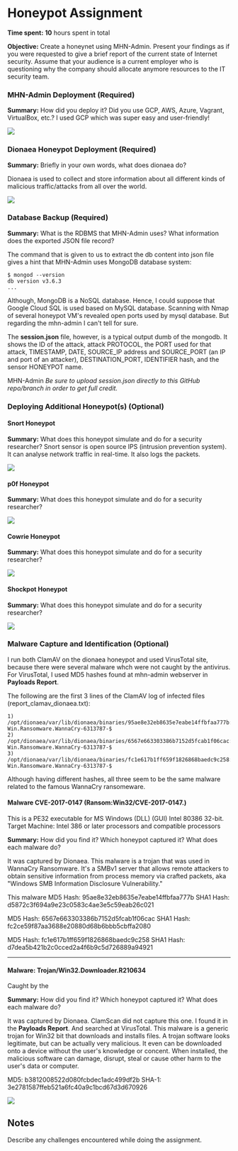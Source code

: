 # Honeypot Assignment

**Time spent:** **10** hours spent in total

**Objective:** Create a honeynet using MHN-Admin. Present your findings as if you were requested to give a brief report of the current state of Internet security. Assume that your audience is a current employer who is questioning why the company should allocate anymore resources to the IT security team.

### MHN-Admin Deployment (Required)

**Summary:** How did you deploy it? Did you use GCP, AWS, Azure, Vagrant, VirtualBox, etc.?
I used GCP which was super easy and user-friendly! 

<img src="mhn-admin.gif">

### Dionaea Honeypot Deployment (Required)

**Summary:** Briefly in your own words, what does dionaea do?

Dionaea is used to collect and store information about all different kinds of malicious traffic/attacks from all over the world.

<img src="dionaea-honeypot.gif">

### Database Backup (Required) 

**Summary:** What is the RDBMS that MHN-Admin uses? What information does the exported JSON file record?
  
 The command that is given to us to extract the db content into json file gives a hint that MHN-Admin uses MongoDB database system:
       
    $ mongod --version
    db version v3.6.3
    ...
    
Although, MongoDB is a NoSQL database. Hence, I could suppose that Google Cloud SQL is used based on MySQL database. Scanning with Nmap of several honeypot VM's revealed open ports used by mysql database. But regarding the mhn-admin I can't tell for sure.
  
The __session.json__ file, however, is a typical output dumb of the mongodb. It shows the ID of the attack, attack PROTOCOL, the PORT used for that attack, TIMESTAMP, DATE, SOURCE_IP address and SOURCE_PORT (an IP and port of an attacker), DESTINATION_PORT, IDENTIFIER hash, and the sensor HONEYPOT name.
    
MHN-Admin
*Be sure to upload session.json directly to this GitHub repo/branch in order to get full credit.*


### Deploying Additional Honeypot(s) (Optional)


#### Snort Honeypot

**Summary:** What does this honeypot simulate and do for a security researcher?
Snort sensor is open source IPS (intrusion prevention system). It can analyse network traffic in real-time. It also logs the packets.

<img src="snort-honeypot.gif">

#### p0f Honeypot

**Summary:** What does this honeypot simulate and do for a security researcher?

<img src="p0f-honeypot.gif">

#### Cowrie Honeypot

**Summary:** What does this honeypot simulate and do for a security researcher?

<img src="cowrie-honeypot.gif">


#### Shockpot Honeypot

**Summary:** What does this honeypot simulate and do for a security researcher?

<img src="shockpot-honeypot.gif">


### Malware Capture and Identification (Optional)

I run both ClamAV on the dionaea honeypot and used VirusTotal site, because there were several malware whch were not caught by the antivirus. For VirusTotal, I used MD5 hashes found at mhn-admin webserver in 
__Payloads Report__.

The following are the first 3 lines of the ClamAV log of infected files (report_clamav_dionaea.txt):

    1) /opt/dionaea/var/lib/dionaea/binaries/95ae8e32eb8635e7eabe14ffbfaa777b: Win.Ransomware.WannaCry-6313787-$
    2) /opt/dionaea/var/lib/dionaea/binaries/6567e663303386b7152d5fcab1f06cac: Win.Ransomware.WannaCry-6313787-$
    3) /opt/dionaea/var/lib/dionaea/binaries/fc1e617b1ff659f1826868baedc9c258: Win.Ransomware.WannaCry-6313787-$

Although having different hashes, all three seem to be the same malware related to the famous WannaCry ransomeware.

#### Malware  CVE-2017-0147 (Ransom:Win32/CVE-2017-0147.)

This is a PE32 executable for MS Windows (DLL) (GUI) Intel 80386 32-bit.
Target Machine: Intel 386 or later processors and compatible processors 

**Summary:** How did you find it? Which honeypot captured it? What does each malware do?

It was captured by Dionaea. This malware is a trojan that was used in WannaCry Ransomware. It's a SMBv1 server that allows remote attackers to obtain sensitive information from process memory via crafted packets, aka "Windows SMB Information Disclosure Vulnerability." 

This malware 
MD5 Hash:   95ae8e32eb8635e7eabe14ffbfaa777b
SHA1 Hash:  d5872c3f694a9e23c0583c4ae3e5c59eab26c021 

MD5 Hash:  6567e663303386b7152d5fcab1f06cac
SHA1 Hash: fc2ce59f87aa3688e20880d68b6bbb5cbffa2080

MD5 Hash:  fc1e617b1ff659f1826868baedc9c258
SHA1 Hash: d7dea5b421b2c0cced2a4f6b9c5d726889a94921 

______________________________________________________________________________________________
#### Malware: Trojan/Win32.Downloader.R210634 

Caught by the 

**Summary:** How did you find it? Which honeypot captured it? What does each malware do?

It was captured by Dionaea. ClamScan did not capture this one. I found it in the __Payloads Report__. And searched at VirusTotal.
This malware is a generic trojan for Win32 bit that downloads and installs files. A trojan software looks legitimate, but can be actually very malicious. It even can be downloaded onto a device without the user's knowledge or concent. When installed, the malicious software can damage, disrupt, steal or cause other harm to the user's data or computer.

MD5:   b3812008522d080fcbdec1adc499df2b
SHA-1: 3e2781587ffeb521a6fc40a9c1bcd67d3d670926 

<img src="troj-downloader-malware.gif">

## Notes
Describe any challenges encountered while doing the assignment.


